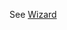 See [Wizard](https://mongoose.ws/wizard/#/output?board=f746&ide=CubeIDE&rtos=FreeRTOS&file=README.md)
